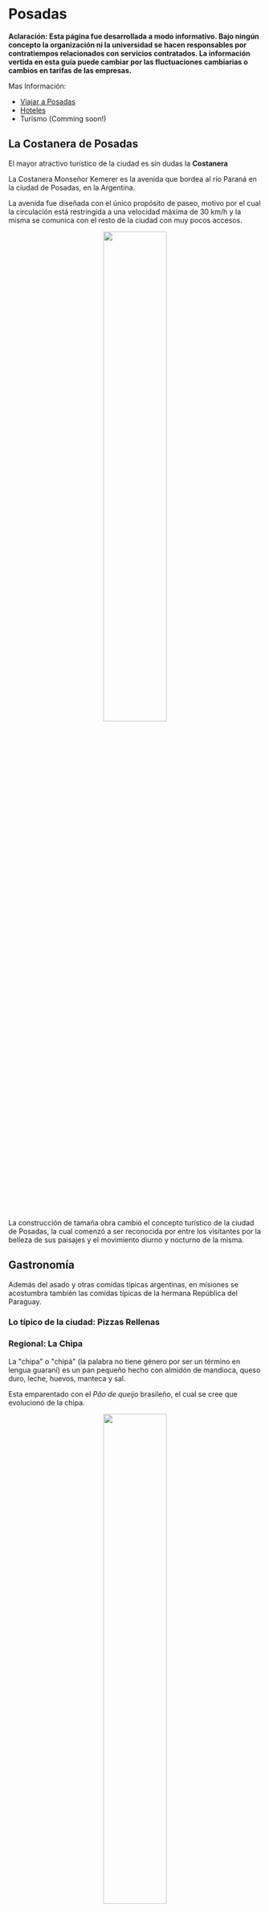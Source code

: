 # Posadas

**Aclaración: Esta página fue desarrollada a modo informativo. Bajo ningún
concepto la organización ni la universidad se hacen
responsables por contratiempos relacionados con servicios contratados.
La información vertida en esta guía puede cambiar por las fluctuaciones
cambiarias o cambios en tarifas de las empresas.**


Mas Información:

- [Viajar a Posadas](/venue/traveling)
- [Hoteles](/venue/accomodation)
- Turismo (Comming soon!)


## La Costanera de Posadas

El mayor atractivo turístico de la ciudad es sin dudas la **Costanera**

La Costanera Monseñor Kemerer es la avenida que bordea al río Paraná en la
ciudad de Posadas, en la Argentina.

La avenida fue diseñada con el único propósito de paseo, motivo por el cual la
circulación está restringida a una velocidad máxima de 30 km/h y la misma se
comunica con el resto de la ciudad con muy pocos accesos.

<div style="text-align:center">
    <img width="50%" src ="https://github.com/scipy-latinamerica/scipyla2015/raw/master/posadas_tourism/imgs/costanera.jpg" />
</div>

La construcción de tamaña obra cambió el concepto turístico de la ciudad de
Posadas, la cual comenzó  a ser reconocida por entre los visitantes por la
belleza de sus paisajes y el movimiento diurno y nocturno de la misma.

## Gastronomía

Además del asado y otras comidas típicas argentinas, en misiones se acostumbra
también las comidas típicas de la hermana República del Paraguay.

### Lo típico de la ciudad: Pizzas Rellenas

### Regional: La Chipa

La "chipa" o "chipá" (la palabra no tiene género por ser un
término en lengua guaraní) es un pan pequeño hecho con almidón de mandioca,
queso duro, leche, huevos, manteca y sal.

Esta emparentado con el *Pão de queijo* brasileño, el cual se cree que
evolucionó de la chipa.

<div style="text-align:center">
    <img width="50%" src ="https://github.com/scipy-latinamerica/scipyla2015/raw/master/posadas_tourism/imgs/chipa.jpeg" />
</div>

**Donde Comer:** Casi todas las panaderías, supermercados y vendedores
ambulantes de la ciudad venden chipas de excelente calidad.


### Regional: El Mbejú (Mbeyú)

El mbeyú (escrito en guaraní como mbeju -se pronuncia en todos los casos mbeyú
, o abreviadamente, "beyú"-), es un plato propio y típico de Paraguay y del
Nordeste argentino. Se trata de un panqueque de almidón

<div style="text-align:center">
    <img width="50%" src ="https://github.com/scipy-latinamerica/scipyla2015/raw/master/posadas_tourism/imgs/mbeyu_1.png" />
</div>

Es una muestra sólida de la gastronomía paraguaya, sumamente ricos en calorías.
Según algunos eruditos de la historia social de Paraguay, toda la gastronomía
popular Paraguaya, que se establece como industria pequeña de la familia
después de Guerra de Paraguay contra La alianza triple
(La Argentina, El Brasil y Uruguay, entre 1864 y 1870), es realmente
abundante en contenido calórico, debido a la situación que superó al país
después del conflicto.

**Donde Comer:**

### Regional: El Reviro

El reviro esta tan arraigado a nosotros que hay casas en las que nunca falta
como el pan que se utiliza para acompañar a las comidas. Los días de lluvia son
especiales para hacerlo acompañado de mate cocido, es como la torta frita que
se come bastante en otros lugares de Argentina. Es también motivo para
reuniones entre amigos, acompañando el famoso ticue-í (especie de preparado
con carne), con huevo, tomate y muchas otras formas.

<div style="text-align:center">
    <img width="50%" src ="https://github.com/scipy-latinamerica/scipyla2015/raw/master/posadas_tourism/imgs/REVIRO.jpg" />
</div>

**Donde Comer:**

### Regional: Caburé

El caburé es una comida típica del Paraguay, pero la cercanía territorial y
cultural con la provincia de Misiones en Argentina

El caburé misionero tiene que tener buena margarina, buen queso y mucho huevo.
Cambia el sabor con el de la chipa regular y es más blando.

El Caburé se hace con una masa de almidón de mandioca un poco más dura que la
de chipas al horno. Tradicionalmente se las cocinaba en una rama de naranjo,
previamente descortezada. Actualmente se usa un palo de madera que no tenga
pintura ni barniz. La masa se envuelve en la punta del palo y se asan sobre
las brasas girando lentamente hasta que se cocinen.

<div style="text-align:center">
    <img width="50%" src ="https://github.com/scipy-latinamerica/scipyla2015/raw/master/posadas_tourism/imgs/cabure.jpg" />
</div>

**Donde Comer:** Hay ventas ambulantes en la Costanera de Posadas y son
sensiblemente mas caros que las Chipas

### Regional: Sopa Paraguaya

La sopa paraguaya es un plato típico de la gastronomía de Paraguay producto
del sincretismo guaraní y español. Los guaraníes acostumbraban a consumir
comidas pastosas elaboradas con harina de maíz o de mandioca envueltas en hojas
de güembé o banana y cocinadas entre ceniza caliente. Los jesuitas
(en su mayoría españoles), introdujeron el uso de: queso, huevos y leche
(aditivos que fueron agregados a las comidas preparadas por los guaraníes).
Por esto, la sopa paraguaya se trata de un bizcocho esponjoso salado, de muy
rico contenido calórico y proteico.

<div style="text-align:center">
    <img width="50%" src ="https://github.com/scipy-latinamerica/scipyla2015/raw/master/posadas_tourism/imgs/sopa-paraguaya.JPG" />
</div>

**Donde Comer:**


### El clásico Argentino: Asado

En Manual del Asador Argentino, de Raúl Mirad, se cuentan las impresiones de
un jesuita italiano que anduvo por las pampas a comienzos de los 1700. Allí el
misionero se impresiona por los gauchos y su destreza para faenar la carne,
colocarla en palos que clavaban en el suelo, inclinados sobre una fogata bajo
las estrellas. Esa misma imagen impresionó a Charles Darwin, quien llegó a
tierras argentinas en 1832 y que un año después ya se sentía parte de la
pampa, como escribía a su hermana en una carta citada por La Nación:

    "Me he convertido en todo un gaucho, tomo mi mate y fumo mi cigarro y
     después me acuesto cómodo, con los cielos como toldo, como si estuviera
     en una cama de pluma. Es una vida tan sana, todo el día encima del
     caballo, comiendo nada más que carne y durmiendo en medio de un viento
     fresco...".

<div style="text-align:center">
    <img width="50%" src ="https://github.com/scipy-latinamerica/scipyla2015/raw/master/posadas_tourism/imgs/asado.jpeg" />
</div>

**Donde Comer:** De las parrillas en la zona centrica se destacan: **Espeto del
Rey** (Ayacucho 2404, a 300 mts de la universidad), **Asador el Rancho**
(Costanera y Guacurary) y  **La Nueva Rueda** (Costanera y Pedernera)

### Diferentes en cada región: Empanadas

El asado lleva su tiempo Hay que esperar como una hora para que el fuego
esté a punto para colocar la carne. Por eso, hay que sabe esperar, y tomar
vino, y comer empanadas mientras se conversa y se llega al momento clave.

<div style="text-align:center">
    <img width="50%" src ="https://github.com/scipy-latinamerica/scipyla2015/raw/master/posadas_tourism/imgs/empanadas.jpeg" />
</div>

Una empanada es una fina masa de pan, masa quebrada u hojaldre rellena con una
preparación salada o dulce y cocida al horno o frita.
El relleno puede incluir carnes rojas o blancas, pescado, verduras o fruta.

Las empanadas son un plato tradicional de la mayoría de las cocinas de los
países de habla hispana.

**Donde Comer:** Suelen venderse en los supermercados, cualquier restaurante y
pizzería así como algunas panaderías.

### Choripan

Se ha descrito que en la región del Río de la Plata el origen del choripán se
remonta a mediados del siglo XIX, cuando en las zonas rurales los gauchos
realizaban asados con motivo de alguna celebración, se dio inicio al hábito de
comer el chorizo dentro de un pan. Esta práctica con el tiempo llegó a las
ciudades y se popularizó en el entorno urbano.

<div style="text-align:center">
    <img width="50%" src ="https://github.com/scipy-latinamerica/scipyla2015/raw/master/posadas_tourism/imgs/choripan.jpeg" />
</div>

**Donde Comer:** Cualquiera de las parrillas que sirven asados suelen ofrecer
choripanes. Es tradición también los puestos callejeros que suelen hacerlos
mas pesados y con mas condimentos.

### Lomito

El lomito o sándwich de lomo es un sándwich típico de la gastronomía de Argentina,
(por ejemplo, en la región de Cuyo y la provincia argentina de Córdoba es muy
popular). Su forma habitual de consumo consiste en un trozo de lomo de ternera
fileteado, queso, jamón, huevo frito, tomate y condimento entre dos panes que
puede estar levemente tostados

<div style="text-align:center">
    <img width="50%" src ="https://github.com/scipy-latinamerica/scipyla2015/raw/master/posadas_tourism/imgs/lomito.jpg" />
</div>

**Donde Comer:** suelen servirse en las Pizzerías.

## Milanesas

La milanesa es un filete fino, normalmente de carne vacuna, pasado por huevo
batido y luego por pan rallado, que se cocina frito o (menos comúnmente) al
horno. Por extensión, se llama milanesa a cualquier rebanada de un ingrediente
rebozado y frito: hay así milanesas de pollo, de pescado, de soja, de
berenjena, de mozzarella, etc.

La milanesa puede ser consumida «al plato» (servida en un plato, normalmente
con una guarnición como ensalada, puré, o papas fritas) o en sándwich
(sándwich de milanesa)

<div style="text-align:center">
    <img width="50%" src ="https://github.com/scipy-latinamerica/scipyla2015/raw/master/posadas_tourism/imgs/milanga.jpeg" />
    <br>
    <small>Milanesa a Caballo</small>
</div>

La milanesa a caballo es una milanesa frita de carne vacuna con dos huevos
fritos encimados (cuando es sólo uno, se llama "milanesa a medio caballo").
Generalmente se acompaña con una guarnición de papas fritas.

<div style="text-align:center">
    <img width="50%" src ="https://github.com/scipy-latinamerica/scipyla2015/raw/master/posadas_tourism/imgs/milanesa.jpeg" />
    <br>
    <small>Milanesa a Caballo</small>
</div>


### 25 de Mayo: El Locro

El locro (del quechua ruqru o luqru) es un guiso a base de zapallo, porotos,
maíz o papas que se consume en la zona de la cordillera de los Andes, desde
Argentina, el norte de Chile y hasta el sur de Colombia, pasando por Bolivia,
Ecuador, Paraguay y Perú.

Suerte de guiso cuyo origen es indudablemente prehispánico y preincaico,
típico de varios pueblos andinos que basaban gran parte de su dieta en el maíz
o los porotos y la papa.

<div style="text-align:center">
    <img width="50%" src ="https://github.com/scipy-latinamerica/scipyla2015/raw/master/posadas_tourism/imgs/locro.jpeg" />
</div>

Alimento con muchas calorías y nutrientes el locro resulta muy adecuado para
consumir durante los inviernos o en zonas frías. Tradicionalmente se consume
de manera masiva el **25 de mayo**, día en que se conmemora la formación del
primer gobierno patrio Argentino el cual se estableció el 25 de mayo de 1810.
Por este motivo ha pasado de ser un plato regional y tradicional a ser uno de
los platos nacionales de Argentina para festejar las fechas patrias

**Donde Comer:** Para los que aun estén el 25 de mayo, casi todos los
restaurantes los ofrecen en e país, así como se pueden comprar en algunos
colegios que ofrecen a la venta.


### Cafes Estilo Argentino

Los bares de Buenos Aires forman parte de la cultura de la ciudad, de las
costumbres de sus habitantes y del circuito turístico moderno de dicha urbe.
Han sido objeto de estudio de distintos historiadores, inspiradores de
innumerables creaciones artísticas y tradicional lugar de reunión de los
porteños.

Esta tradición se ha esparcido por todo el pais y Posadas tiene particularmente
dos muy buenos cafés Argentinos: Bar Español (2067 Bolívar) y Café Vitrage
(Bolívar y Colon)

<div style="text-align:center">
    <img width="80%" src ="https://github.com/scipy-latinamerica/scipyla2015/raw/master/posadas_tourism/imgs/vitrage.jpeg" />
    <br>
    <small>Bar Español y Café Vitrage</small>
</div>


### Cafe estilo *"Starbucks"*

El único local de este estilo es **Bonafide Expreso** en Córdoba 2115

<div style="text-align:center">
    <img width="50%" src ="https://github.com/scipy-latinamerica/scipyla2015/raw/master/posadas_tourism/imgs/bonafide.png" />
</div>


### Pescados Regionales

Los peces que surcan el Paraná son platos típicos de la zona. Podemos Destacar
el *Surubí* (especie de bagre), el *Dorado* (El mas delicioso) y la *Boga*.

**Donde Comer:**
El restaurante con mejor referencias en la ciudad para este tipo de platos es
**Itakua** (escrito Itakva en la cartelería)

<div style="text-align:center">
    <img width="50%" src ="https://github.com/scipy-latinamerica/scipyla2015/raw/master/posadas_tourism/imgs/itakua.jpg" />
</div>

## Compras

### Vinos, dulce de leche, Yerba y alfajores

La alternativa mas simple de comprar esto es ir a cualquier supermercado, el
cual el mas cerano se encuentra a 350 metros.

En estos lugares usted podrá encontrar una amplia variedad de productos por
diferentes precios.

<div style="text-align:center">
    <img width="80%" src ="https://github.com/scipy-latinamerica/scipyla2015/raw/master/posadas_tourism/imgs/alfajores.jpg" />
    <br>
    <small>Alfajores y gondolas de supermecados de Yerba, Dulce de Leche y vinos argentinos</small>
</div>


### Mates

El lugar para encontrar TODO lo relacionado a Mates es la **Galería del Mate**
(R. Saenz Peña y Costanera), **La Placita** (Bolívar y R. Saenz Peña) y
**La Placita del Puente** (Mitre y R. Saenz Peña).

<div style="text-align:center">
    <img width="70%" src ="https://github.com/scipy-latinamerica/scipyla2015/raw/master/posadas_tourism/imgs/gdm.png" />
</div>

